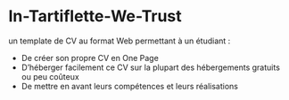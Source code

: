 # In-Tartiflette-We-Trust


un template de CV au format Web permettant à un étudiant :
  * De créer son propre CV en One Page
  * D’héberger facilement ce CV sur la plupart des hébergements gratuits ou peu coûteux
  * De mettre en avant leurs compétences et leurs réalisations
